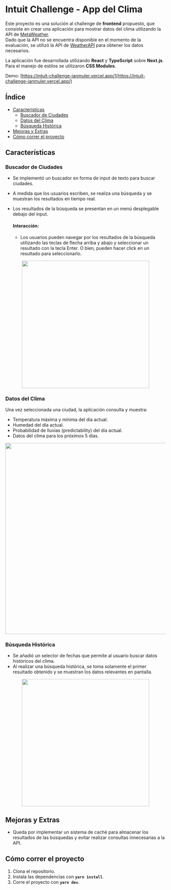 # **Intuit Challenge - App del Clima**

Este proyecto es una solución al challenge de **frontend** propuesto, que consiste en crear una aplicación para mostrar datos del clima utilizando la API de [MetaWeather](https://www.metaweather.com/api/). <br>
Dado que la API no se encuentra disponible en el momento de la evaluación, se utilizó la API de [WeatherAPI](https://www.weatherapi.com/) para obtener los datos necesarios.

La aplicación fue desarrollada utilizando **React** y **TypeScript** sobre **Next.js**. <br>
Para el manejo de estilos se utilizaron **CSS Modules**. <br>

Demo: [https://intuit-challenge-ianmuler.vercel.app/](https://intuit-challenge-ianmuler.vercel.app/)

## Índice

- [Características](#características)
  - [Buscador de Ciudades](#buscador-de-ciudades)
  - [Datos del Clima](#datos-del-clima)
  - [Búsqueda Histórica](#búsqueda-histórica)
- [Mejoras y Extras](#mejoras-y-extras)
- [Cómo correr el proyecto](#cómo-correr-el-proyecto)

  
## **Características**

### **Buscador de Ciudades**

- Se implementó un buscador en forma de input de texto para buscar ciudades.
- A medida que los usuarios escriben, se realiza una búsqueda y se muestran los resultados en tiempo real.
- Los resultados de la búsqueda se presentan en un menú desplegable debajo del input.

    #### Interacción:
    - Los usuarios pueden navegar por los resultados de la búsqueda utilizando las teclas de flecha arriba y abajo y seleccionar un resultado con la tecla Enter. O bien, pueden hacer click en un resultado para seleccionarlo.

<div style="display: flex; justify-content: center; align-items: center; flex-direction: column;">
<img src="https://i.imgur.com/Z7kFoI6.gif" width="400" />
</div>


### **Datos del Clima**

Una vez seleccionada una ciudad, la aplicación consulta y muestra:

- Temperatura máxima y mínima del día actual.
- Humedad del día actual.
- Probabilidad de lluvias (predictability) del día actual.
- Datos del clima para los próximos 5 días.

<div style="display: flex; justify-content: center; align-items: center; flex-direction: column;">
<img src="https://i.imgur.com/91OAPjO.png" width="600" />
</div>

### **Búsqueda Histórica**

- Se añadió un selector de fechas que permite al usuario buscar datos históricos del clima.
- Al realizar una búsqueda histórica, se toma solamente el primer resultado obtenido y se muestran los datos relevantes en pantalla.

<div style="display: flex; justify-content: center; align-items: center; flex-direction: column;">
<img src="https://i.imgur.com/uSpVVTZ.gif" width="400" />
</div>


 
## **Mejoras y Extras**

- Queda por implementar un sistema de caché para almacenar los resultados de las búsquedas y evitar realizar consultas innecesarias a la API.

## **Cómo correr el proyecto**

1. Clona el repositorio.
2. Instala las dependencias con **`yarn install`**.
3. Corre el proyecto con **`yarn dev`**.
